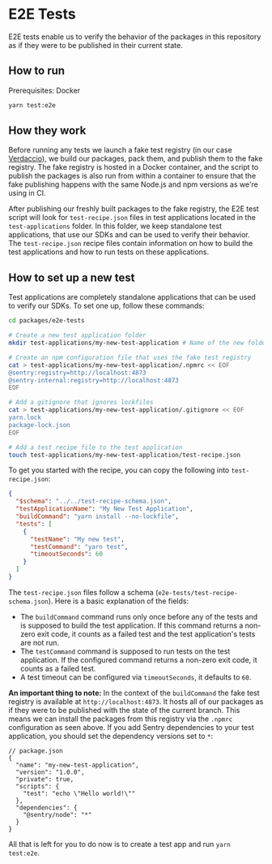 # E2E Tests

E2E tests enable us to verify the behavior of the packages in this repository as if they were to be published in their current state.

## How to run

Prerequisites: Docker

```bash
yarn test:e2e
```

## How they work

Before running any tests we launch a fake test registry (in our case [Verdaccio](https://verdaccio.org/docs/e2e/)), we build our packages, pack them, and publish them to the fake registry.
The fake registry is hosted in a Docker container, and the script to publish the packages is also run from within a container to ensure that the fake publishing happens with the same Node.js and npm versions as we're using in CI.

After publishing our freshly built packages to the fake registry, the E2E test script will look for `test-recipe.json` files in test applications located in the `test-applications` folder.
In this folder, we keep standalone test applications, that use our SDKs and can be used to verify their behavior.
The `test-recipe.json` recipe files contain information on how to build the test applications and how to run tests on these applications.

## How to set up a new test

Test applications are completely standalone applications that can be used to verify our SDKs.
To set one up, follow these commands:

```sh
cd packages/e2e-tests

# Create a new test application folder
mkdir test-applications/my-new-test-application # Name of the new folder doesn't technically matter but choose something meaningful

# Create an npm configuration file that uses the fake test registry
cat > test-applications/my-new-test-application/.npmrc << EOF
@sentry:registry=http://localhost:4873
@sentry-internal:registry=http://localhost:4873
EOF

# Add a gitignore that ignores lockfiles
cat > test-applications/my-new-test-application/.gitignore << EOF
yarn.lock
package-lock.json
EOF

# Add a test recipe file to the test application
touch test-applications/my-new-test-application/test-recipe.json
```

To get you started with the recipe, you can copy the following into `test-recipe.json`:

```json
{
  "$schema": "../../test-recipe-schema.json",
  "testApplicationName": "My New Test Application",
  "buildCommand": "yarn install --no-lockfile",
  "tests": [
    {
      "testName": "My new test",
      "testCommand": "yarn test",
      "timeoutSeconds": 60
    }
  ]
}
```

The `test-recipe.json` files follow a schema (`e2e-tests/test-recipe-schema.json`). Here is a basic explanation of the fields:

- The `buildCommand` command runs only once before any of the tests and is supposed to build the test application. If this command returns a non-zero exit code, it counts as a failed test and the test application's tests are not run.
- The `testCommand` command is supposed to run tests on the test application. If the configured command returns a non-zero exit code, it counts as a failed test.
- A test timeout can be configured via `timeoutSeconds`, it defaults to `60`.

**An important thing to note:** In the context of the `buildCommand` the fake test registry is available at `http://localhost:4873`. It hosts all of our packages as if they were to be published with the state of the current branch.
This means we can install the packages from this registry via the `.npmrc` configuration as seen above.
If you add Sentry dependencies to your test application, you should set the dependency versions set to `*`:

```jsonc
// package.json
{
  "name": "my-new-test-application",
  "version": "1.0.0",
  "private": true,
  "scripts": {
    "test": "echo \"Hello world!\""
  },
  "dependencies": {
    "@sentry/node": "*"
  }
}
```

All that is left for you to do now is to create a test app and run `yarn test:e2e`.
